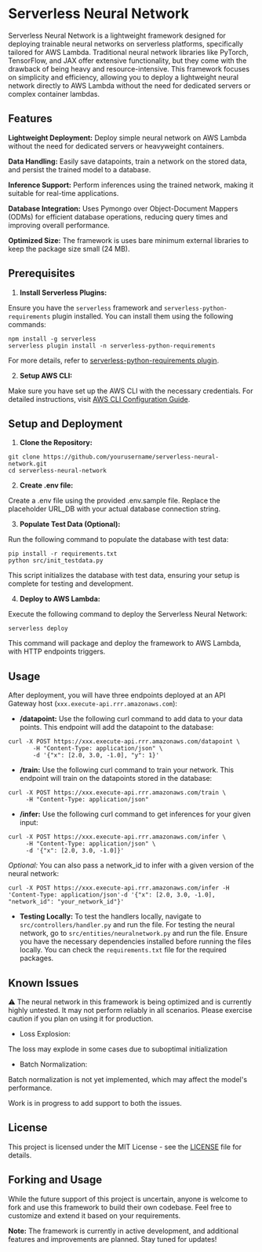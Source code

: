 # Serverless Neural Network

Serverless Neural Network is a lightweight framework designed for deploying trainable neural networks on serverless platforms, specifically tailored for AWS Lambda. Traditional neural network libraries like PyTorch, TensorFlow, and JAX offer extensive functionality, but they come with the drawback of being heavy and resource-intensive. This framework focuses on simplicity and efficiency, allowing you to deploy a lightweight neural network directly to AWS Lambda without the need for dedicated servers or complex container lambdas.

## Features

**Lightweight Deployment:** Deploy simple neural network on AWS Lambda without the need for dedicated servers or heavyweight containers.

**Data Handling:** Easily save datapoints, train a network on the stored data, and persist the trained model to a database.

**Inference Support:** Perform inferences using the trained network, making it suitable for real-time applications.

**Database Integration:** Uses Pymongo over Object-Document Mappers (ODMs) for efficient database operations, reducing query times and improving overall performance.

**Optimized Size:** The framework is uses bare minimum external libraries to keep the package size small (24 MB).


## Prerequisites

1. **Install Serverless Plugins:**

Ensure you have the `serverless` framework and `serverless-python-requirements` plugin installed. You can install them using the following commands:

```
npm install -g serverless
serverless plugin install -n serverless-python-requirements
```
For more details, refer to [serverless-python-requirements plugin](https://www.serverless.com/plugins/serverless-python-requirements).

2. **Setup AWS CLI:**

Make sure you have set up the AWS CLI with the necessary credentials. For detailed instructions, visit [AWS CLI Configuration Guide](https://docs.aws.amazon.com/cli/latest/userguide/cli-chap-configure.html).


## Setup and Deployment

1. **Clone the Repository:**

```
git clone https://github.com/yourusername/serverless-neural-network.git
cd serverless-neural-network
```

2. **Create .env file:**

Create a .env file using the provided .env.sample file. Replace the placeholder URL_DB with your actual database connection string.

3. **Populate Test Data (Optional):**

Run the following command to populate the database with test data:

```
pip install -r requirements.txt
python src/init_testdata.py
```

This script initializes the database with test data, ensuring your setup is complete for testing and development.


4. **Deploy to AWS Lambda:**

Execute the following command to deploy the Serverless Neural Network:

```
serverless deploy
```

This command will package and deploy the framework to AWS Lambda, with HTTP endpoints triggers.


## Usage

After deployment, you will have three endpoints deployed at an API Gateway host (`xxx.execute-api.rrr.amazonaws.com`):

* **/datapoint:** Use the following curl command to add data to your data points. This endpoint will add the datapoint to the database:

```
curl -X POST https://xxx.execute-api.rrr.amazonaws.com/datapoint \
       -H "Content-Type: application/json" \
       -d '{"x": [2.0, 3.0, -1.0], "y": 1}'
```

* **/train:** Use the following curl command to train your network. This endpoint will train on the datapoints stored in the database:

```
curl -X POST https://xxx.execute-api.rrr.amazonaws.com/train \
     -H "Content-Type: application/json"
```

* **/infer:** Use the following curl command to get inferences for your given input:

```
curl -X POST https://xxx.execute-api.rrr.amazonaws.com/infer \
     -H "Content-Type: application/json" \
     -d '{"x": [2.0, 3.0, -1.0]}'
```

*Optional:* You can also pass a network_id to infer with a given version of the neural network:

```
curl -X POST https://xxx.execute-api.rrr.amazonaws.com/infer -H 'Content-Type: application/json'-d '{"x": [2.0, 3.0, -1.0], "network_id": "your_network_id"}'
```

* **Testing Locally:** To test the handlers locally, navigate to `src/controllers/handler.py` and run the file. For testing the neural network, go to `src/entities/neuralnetwork.py` and run the file. Ensure you have the necessary dependencies installed before running the files locally. You can check the `requirements.txt` file for the required packages.

## Known Issues

⚠️ The neural network in this framework is being optimized and is currently highly untested. It may not perform reliably in all scenarios. Please exercise caution if you plan on using it for production.

* Loss Explosion:

The loss may explode in some cases due to suboptimal initialization

* Batch Normalization:

Batch normalization is not yet implemented, which may affect the model's performance. 

Work is in progress to add support to both the issues.



## License

This project is licensed under the MIT License - see the [LICENSE](LICENSE.txt) file for details.

## Forking and Usage

While the future support of this project is uncertain, anyone is welcome to fork and use this framework to build their own codebase. Feel free to customize and extend it based on your requirements.

**Note:** The framework is currently in active development, and additional features and improvements are planned. Stay tuned for updates!